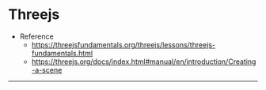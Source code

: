 # Threejs

- Reference
  - https://threejsfundamentals.org/threejs/lessons/threejs-fundamentals.html
  - https://threejs.org/docs/index.html#manual/en/introduction/Creating-a-scene

---
